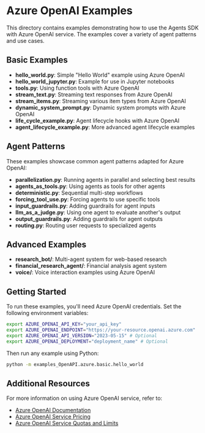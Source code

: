 # Azure OpenAI Examples

This directory contains examples demonstrating how to use the Agents SDK with Azure OpenAI service. The examples cover a variety of agent patterns and use cases.

## Basic Examples

- **hello_world.py**: Simple "Hello World" example using Azure OpenAI
- **hello_world_jupyter.py**: Example for use in Jupyter notebooks
- **tools.py**: Using function tools with Azure OpenAI
- **stream_text.py**: Streaming text responses from Azure OpenAI
- **stream_items.py**: Streaming various item types from Azure OpenAI
- **dynamic_system_prompt.py**: Dynamic system prompts with Azure OpenAI
- **life_cycle_example.py**: Agent lifecycle hooks with Azure OpenAI
- **agent_lifecycle_example.py**: More advanced agent lifecycle examples

## Agent Patterns

These examples showcase common agent patterns adapted for Azure OpenAI:

- **parallelization.py**: Running agents in parallel and selecting best results
- **agents_as_tools.py**: Using agents as tools for other agents
- **deterministic.py**: Sequential multi-step workflows
- **forcing_tool_use.py**: Forcing agents to use specific tools
- **input_guardrails.py**: Adding guardrails for agent inputs
- **llm_as_a_judge.py**: Using one agent to evaluate another's output
- **output_guardrails.py**: Adding guardrails for agent outputs
- **routing.py**: Routing user requests to specialized agents

## Advanced Examples

- **research_bot/**: Multi-agent system for web-based research
- **financial_research_agent/**: Financial analysis agent system
- **voice/**: Voice interaction examples using Azure OpenAI

## Getting Started

To run these examples, you'll need Azure OpenAI credentials. Set the following environment variables:

```bash
export AZURE_OPENAI_API_KEY="your_api_key"
export AZURE_OPENAI_ENDPOINT="https://your-resource.openai.azure.com"
export AZURE_OPENAI_API_VERSION="2023-05-15" # Optional
export AZURE_OPENAI_DEPLOYMENT="deployment_name" # Optional
```

Then run any example using Python:

```bash
python -m examples_OpenAPI.azure.basic.hello_world
```

## Additional Resources

For more information on using Azure OpenAI service, refer to:
- [Azure OpenAI Documentation](https://learn.microsoft.com/en-us/azure/ai-services/openai/)
- [Azure OpenAI Service Pricing](https://azure.microsoft.com/en-us/pricing/details/cognitive-services/openai-service/)
- [Azure OpenAI Service Quotas and Limits](https://learn.microsoft.com/en-us/azure/ai-services/openai/quotas-limits)
